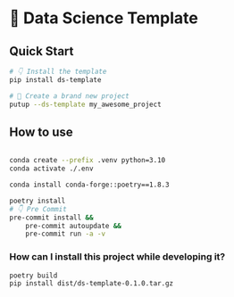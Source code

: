 # 📑 Data Science Template

## Quick Start

```bash
# 👇 Install the template
pip install ds-template

# 🚀 Create a brand new project
putup --ds-template my_awesome_project

```

## How to use

```bash

conda create --prefix .venv python=3.10
conda activate ./.env

conda install conda-forge::poetry==1.8.3

poetry install
# 👇 Pre Commit
pre-commit install &&
    pre-commit autoupdate &&
    pre-commit run -a -v
```

### How can I install this project while developing it?

```bash
poetry build
pip install dist/ds-template-0.1.0.tar.gz
```
